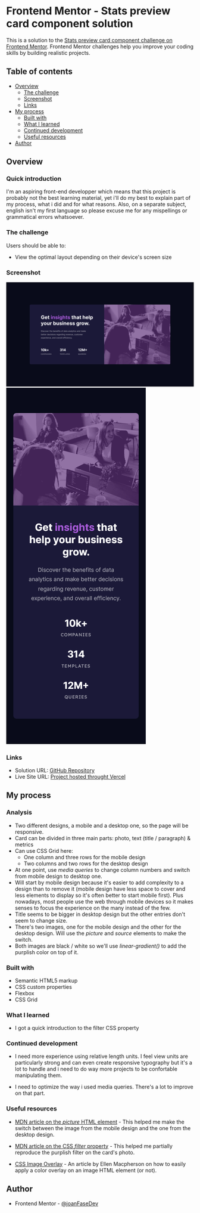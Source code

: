 # Frontend Mentor - Stats preview card component solution

This is a solution to the [Stats preview card component challenge on Frontend Mentor](https://www.frontendmentor.io/challenges/stats-preview-card-component-8JqbgoU62). Frontend Mentor challenges help you improve your coding skills by building realistic projects.

## Table of contents

- [Overview](#overview)
  - [The challenge](#the-challenge)
  - [Screenshot](#screenshot)
  - [Links](#links)
- [My process](#my-process)
  - [Built with](#built-with)
  - [What I learned](#what-i-learned)
  - [Continued development](#continued-development)
  - [Useful resources](#useful-resources)
- [Author](#author)

## Overview

### Quick introduction

I'm an aspiring front-end developper which means that this project is probably not the best learning material, yet i'll do my best to explain part of my process, what i did and for what reasons.
Also, on a separate subject, english isn't my first language so please excuse me for any mispellings or grammatical errors whatsoever.

### The challenge

Users should be able to:

- View the optimal layout depending on their device's screen size

### Screenshot

![](./images/preview-card-desktop.png)
![](./images/preview-card-mobile.png)

### Links

- Solution URL: [GitHub Repository](https://github.com/joanFaseDev/preview-card)
- Live Site URL: [Project hosted throught Vercel](https://preview-card-phi.vercel.app/)

## My process

### Analysis

- Two different designs, a mobile and a desktop one, so the page will be responsive.
- Card can be divided in three main parts: photo, text (title &sol; paragraph) &amp; metrics
- Can use CSS Grid here:
  - One column and three rows for the mobile design
  - Two columns and two rows for the desktop design
- At one point, use _media queries_ to change column numbers and switch from mobile design to desktop one.
- Will start by mobile design because it's easier to add complexity to a design than to remove it (mobile design have less space to cover and less elements to display so it's often better to start mobile first). Plus nowadays, most people use the web through mobile devices so it makes senses to focus the experience on the many instead of the few.
- Title seems to be bigger in desktop design but the other entries don't seem to change size.
- There's two images, one for the mobile design and the other for the desktop design. Will use the _picture_ and _source_ elements to make the switch.
- Both images are black &sol; white so we'll use _linear-gradient()_ to add the purplish color on top of it.

### Built with

- Semantic HTML5 markup
- CSS custom properties
- Flexbox
- CSS Grid

### What I learned

- I got a quick introduction to the filter CSS property

### Continued development

- I need more experience using relative length units. I feel view units are particularly strong and can even create responsive typography but it's a lot to handle and i need to do way more projects to be confortable manipulating them.

- I need to optimize the way i used media queries. There's a lot to improve on that part.

### Useful resources

- [MDN article on the _picture_ HTML element](https://developer.mozilla.org/en-US/docs/Web/HTML/Element/picture) - This helped me make the switch between the image from the mobile design and the one from the desktop design.

- [MDN article on the CSS _filter_ property](https://developer.mozilla.org/en-US/docs/Web/CSS/filter) - This helped me partially reproduce the purplish filter on the card's photo.

- [CSS Image Overlay](https://dev.to/ellen_dev/two-ways-to-achieve-an-image-colour-overlay-with-css-eio) - An article by Ellen Macpherson on how to easily apply a color overlay on an image HTML element (or not).

## Author

- Frontend Mentor - [@joanFaseDev](https://www.frontendmentor.io/profile/joanFaseDev)
